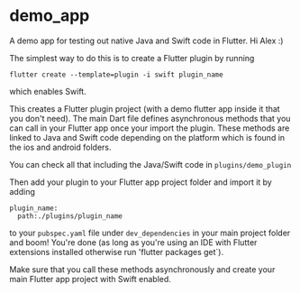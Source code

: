 # demo_app

A demo app for testing out native Java and Swift code in Flutter. Hi Alex :)

The simplest way to do this is to create a Flutter plugin by running 

`flutter create --template=plugin -i swift plugin_name`

which enables Swift.

This creates a Flutter plugin project (with a demo flutter app inside it that you don't need). The main Dart file defines asynchronous methods that you can call in your Flutter app once your import the plugin. These methods are linked to Java and Swift code depending on the platform which is found in the ios and android folders.

You can check all that including the Java/Swift code in `plugins/demo_plugin`

Then add your plugin to your Flutter app project folder and import it by adding
```
plugin_name:
  path:./plugins/plugin_name
 ```
  
 to your `pubspec.yaml` file under `dev_dependencies` in your main project folder and boom! You're done (as long as you're using an IDE with Flutter extensions installed otherwise run 'flutter packages get`).
 
 Make sure that you call these methods asynchronously and create your main Flutter app project with Swift enabled.
